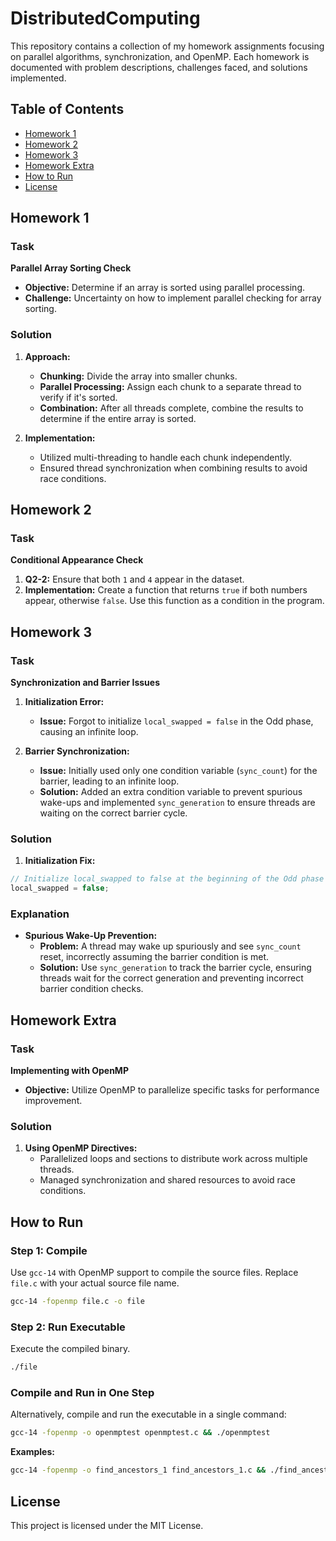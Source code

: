 # DistributedComputing
This repository contains a collection of my homework assignments focusing on parallel algorithms, synchronization, and OpenMP. Each homework is documented with problem descriptions, challenges faced, and solutions implemented.

## Table of Contents

- [Homework 1](#homework-1)
- [Homework 2](#homework-2)
- [Homework 3](#homework-3)
- [Homework Extra](#homework-extra)
- [How to Run](#how-to-run)
- [License](#license)

## Homework 1

### Task

**Parallel Array Sorting Check**

- **Objective:** Determine if an array is sorted using parallel processing.
- **Challenge:** Uncertainty on how to implement parallel checking for array sorting.

### Solution

1. **Approach:**
   - **Chunking:** Divide the array into smaller chunks.
   - **Parallel Processing:** Assign each chunk to a separate thread to verify if it's sorted.
   - **Combination:** After all threads complete, combine the results to determine if the entire array is sorted.

2. **Implementation:**
   - Utilized multi-threading to handle each chunk independently.
   - Ensured thread synchronization when combining results to avoid race conditions.

## Homework 2

### Task

**Conditional Appearance Check**

1. **Q2-2:** Ensure that both `1` and `4` appear in the dataset.
2. **Implementation:** Create a function that returns `true` if both numbers appear, otherwise `false`. Use this function as a condition in the program.

## Homework 3

### Task

**Synchronization and Barrier Issues**

1. **Initialization Error:**
   - **Issue:** Forgot to initialize `local_swapped = false` in the Odd phase, causing an infinite loop.
   
2. **Barrier Synchronization:**
   - **Issue:** Initially used only one condition variable (`sync_count`) for the barrier, leading to an infinite loop.
   - **Solution:** Added an extra condition variable to prevent spurious wake-ups and implemented `sync_generation` to ensure threads are waiting on the correct barrier cycle.

### Solution

1. **Initialization Fix:**

```java
// Initialize local_swapped to false at the beginning of the Odd phase
local_swapped = false;
```

### Explanation

- **Spurious Wake-Up Prevention:**
  - **Problem:** A thread may wake up spuriously and see `sync_count` reset, incorrectly assuming the barrier condition is met.
  - **Solution:** Use `sync_generation` to track the barrier cycle, ensuring threads wait for the correct generation and preventing incorrect barrier condition checks.

## Homework Extra

### Task

**Implementing with OpenMP**

- **Objective:** Utilize OpenMP to parallelize specific tasks for performance improvement.

### Solution

1. **Using OpenMP Directives:**
   - Parallelized loops and sections to distribute work across multiple threads.
   - Managed synchronization and shared resources to avoid race conditions.

## How to Run

### Step 1: Compile

Use `gcc-14` with OpenMP support to compile the source files. Replace `file.c` with your actual source file name.

```bash
gcc-14 -fopenmp file.c -o file
```

### Step 2: Run Executable

Execute the compiled binary.

```bash
./file
```

### Compile and Run in One Step

Alternatively, compile and run the executable in a single command:

```bash
gcc-14 -fopenmp -o openmptest openmptest.c && ./openmptest
```

**Examples:**

```bash
gcc-14 -fopenmp -o find_ancestors_1 find_ancestors_1.c && ./find_ancestors_1
```

## License

This project is licensed under the MIT License.
